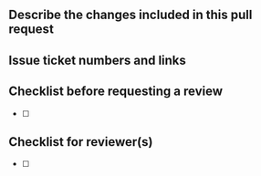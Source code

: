## Describe the changes included in this pull request

## Issue ticket numbers and links

## Checklist before requesting a review
- [ ] 

## Checklist for reviewer(s)
- [ ] 